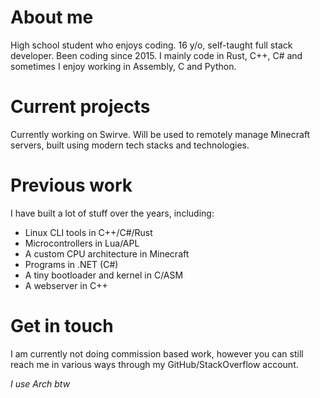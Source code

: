 # About me

High school student who enjoys coding. 16 y/o, self-taught full stack developer. Been coding since 2015. I mainly code in Rust, C++, C# and sometimes I enjoy working in Assembly, C and Python.

# Current projects

Currently working on Swirve. Will be used to remotely manage Minecraft servers, built using modern tech stacks and technologies.

# Previous work

I have built a lot of stuff over the years, including:
- Linux CLI tools in C++/C#/Rust
- Microcontrollers in Lua/APL
- A custom CPU architecture in Minecraft
- Programs in .NET (C#)
- A tiny bootloader and kernel in C/ASM
- A webserver in C++

# Get in touch

I am currently not doing commission based work, however you can still reach me in various ways through my GitHub/StackOverflow account.

_I use Arch btw_
